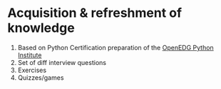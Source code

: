 <!--
.. title: Knowledge Base
.. slug: knowledge-base
.. date: 2022-04-17 16:18:22 UTC+03:00
.. description: 
.. type: text
-->

# Acquisition & refreshment of knowledge  
1. Based on Python Certification preparation of the [OpenEDG Python Institute](https://pythoninstitute.org/)  
2. Set of diff interview questions  
3. Exercises  
4. Quizzes/games  

## 
